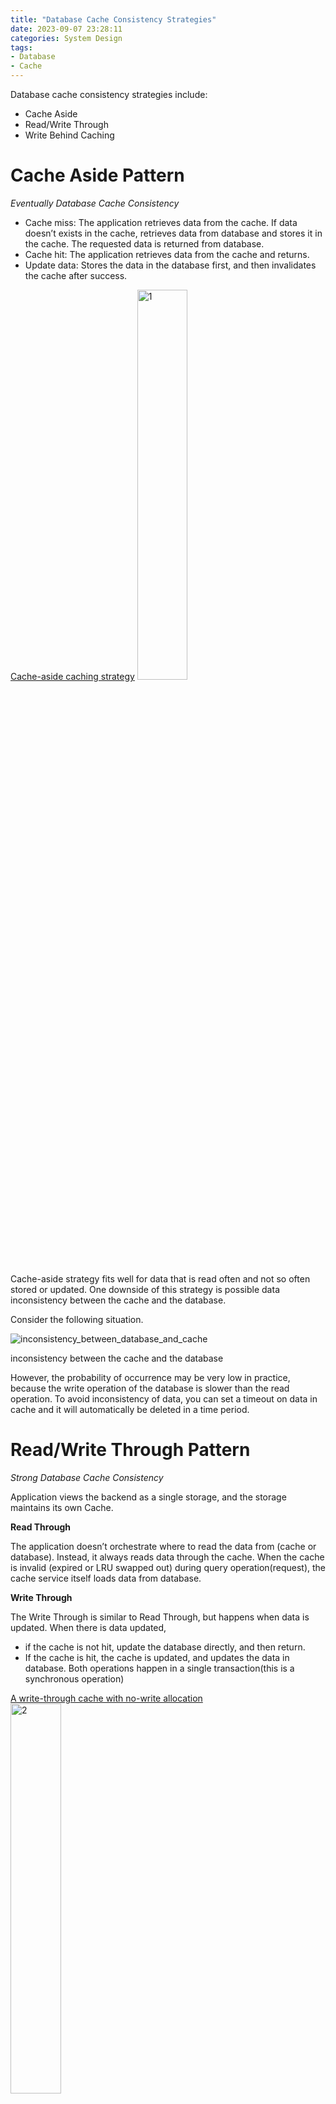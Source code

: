 ```yaml
---
title: "Database Cache Consistency Strategies"
date: 2023-09-07 23:28:11
categories: System Design
tags:
- Database
- Cache
---
```


Database cache consistency strategies include:
- Cache Aside
- Read/Write Through
- Write Behind Caching

# Cache Aside Pattern

*Eventually Database Cache Consistency*

- Cache miss: The application retrieves data from the cache. If data doesn’t exists in the cache, retrieves data from database and stores it in the cache. The requested data is returned from database.
- Cache hit: The application retrieves data from the cache and returns.
- Update data: Stores the data in the database first, and then invalidates the cache after success.
<!--more-->
[Cache-aside caching strategy](https://catsincode.com/caching-strategy/)
<img src="./1.png" width="40%" height="40%" alt="1">


Cache-aside strategy fits well for data that is read often and not so often stored or updated. One downside of this strategy is possible data inconsistency between the cache and the database.

Consider the following situation.

<img src="./inconsistency_between_database_and_cache.png" alt="inconsistency_between_database_and_cache">

inconsistency between the cache and the database

However, the probability of occurrence may be very low in practice, because the write operation of the database is slower than the read operation. To avoid inconsistency of data, you can set a timeout on data in cache and it will automatically be deleted in a time period.

# **Read/Write Through Pattern**

*Strong Database Cache Consistency*

Application views the backend as a single storage, and the storage maintains its own Cache.

**Read Through**

The application doesn’t orchestrate where to read the data from (cache or database). Instead, it always reads data through the cache. When the cache is invalid (expired or LRU swapped out) during query operation(request), the cache service itself loads data from database.

**Write Through**

The Write Through is similar to Read Through, but happens when data is updated. When there is data updated,

- if the cache is not hit, update the database directly, and then return.
- If the cache is hit, the cache is updated, and updates the data in database. Both operations happen in a single transaction(this is a synchronous operation)

[A write-through cache with no-write allocation](https://en.wikipedia.org/wiki/Cache_(computing))
<img src="./2.png" width="40%" height="40%" alt="2">

It does create some extra latency on writes but at least it improves the data inconsistency problem greatly as the data in the cache and data storage is the same. Another advantage is, because application only talks to the cache, the code is much cleaner and simpler.

# **Write Behind Caching Pattern**

*Eventually Database Cache Consistency*

Write-behind(also call Write Back) caching Pattern is similar to the write-through cache in a way that application only communicates with the cache. The difference is that the data gets written to the cache first. And then, written to the underlying database asynchronously. The advantage of this design is that the I/O operation of the data is extremely fast. Also, due to asynchronous update in database, the writes can be collected and then does a batch write to the database.

However, the problem with this is that the data is not strongly consistent and may be lost. To tackle the data inconsistency problem a system could combine the write-behind strategy with the read-through strategy. In this way up to date data is always to be read from the cache. In addition, the implementation logic of Write Back is more complicated, because it needs to track which data has been updated and needs to be stored in database.

When we compare it to the write-through strategy, it fits more for systems with large write and read volume that tolerate some data inconsistency. Another useful case is that when execution order of data updated doesn’t matter, like the number of page views, every time the user clicks, this field in the database is incremented by one. Execution order of SQL/request would not cause thread safety problem in concurrently write and read, since each SQL/request does the same(page views field incremented by one).

# **Final**

We do not consider the transaction of the cache and under layer storage. For example, the cache is updated successfully, but the update of the database fails. Or the other way reverse. If you need strong consistency, you need to consider Transaction Processing in a Distributed System, like “two-phase commit protocol” — — prepare, commit/rollback.

# **Reference**

[Cache Consistency with Database](https://danielw.cn/cache-consistency-with-database#concepts)

[Caching Strategies Overview](https://catsincode.com/caching-strategy/)

[缓存更新的套路](https://catsincode.com/caching-strategy/)

[Cache (computing)](https://en.wikipedia.org/wiki/Cache_(computing))

[Cache-Aside pattern](https://docs.microsoft.com/en-us/azure/architecture/patterns/cache-aside)